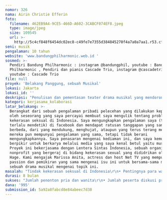 ```yaml
---
nomor: 326
nama: Airin Christie Efferin
foto:
  filename: 462EB9A4-9CE5-466D-A602-3CABCF074EF8.jpeg
  type: image/jpeg
  size: 109545
  url: >-
    http://5c4cf848f6454dc02ec8-c49fe7e7355d384845270f4a7a0a7aa1.r53.cf2.rackcdn.com/80120305-6eb7-45ba-85e8-7e7e4f3d385a/462EB9A4-9CE5-466D-A602-3CABCF074EF8.jpeg
seni: musik
pengalaman: 10 tahun
website: 'www.bandungphilharmonic.web.id '
sosmed: >-
  Pendiri Bandung Philharmonic : instagram @bandungphil, youtube : Bandung
  Philharmonic , Pendiri dan pianis Cascade Trio, instagram @cascadetrio ,
  youtube : Cascade Trio
file: null
proyek: 'Belakang Panggung, sebuah Musikal'
lokasi: Jakarta
lokasi_id: ''
deskripsi: "Penulisan dan pementasan teater drama musikal yang mendorong para wanita Indonesia untuk menentang tindakan kekerasan seksual secara nyata, dan para pria Indonesia untuk mendukung para wanita yang berani melakukannya.\r\n\r\nPementasan ini diprakarsai oleh tim yang terdiri dari para wanita dan diproduksi sebagai kolaborasi antara para dramawan, para musisi, para penari dan organisasi nonprofit yang menyuarakan penghentian tindakan pelecehan dan kekerasan seksual di Indonesia.\r\n\r\nJudul pementasan \"Belakang Pangung\" sengaja dipilih karena pementasan ini menjelajahi bagaimana tindakan kekerasan seksual sering terjadi \"di belakang layar\", dan banyak wanita mengalami penderitaan ini dalam diam, tidak berani membicarakannya di muka umum. Tujuan pementasan ini untuk mendorong para wanita untuk berani bicara agar para pelaku dapat terungkap dan dihukum sesuai dengan tindakannya.\r\n\r\nCerita pementasan ini berfokus pada sebuah tim yang sedang melakukan persiapan sebuah produksi pementasan tradisional Indonesia (Ramayana), yang mana seorang aktris mengalami tindakan kekerasan dan pelecehan seksual di belakang layar. Dia menghadapi dilema antara menderita dalam diam dan tetap menjalani proses pementasan, atau angkat bicara dengan risiko menerima segala konsekuensinya."
kategori: kerjasama_kolaborasi
latar_belakang: >-
  Berangkat dari sebuah pengalaman pribadi pelecehan yang dilakukan kepada saya,
  oleh seseorang yang saya percayai membuat saya mengulik tentang problema
  kekerasan seksual di Indonesia. Saya mengungkapkan pengalaman saya (tidak
  terlalu mendetik) di facebook dan mendapat ratusan tanggapan yang sangat
  berbeda, dari yang mendukung, menghujat, ataupun yang terus terang mengatakan
  mereka pun mempunyai pengalaman yang sama, tetapi tidak berani
  mengungkapkannya. Saya penasaran mengenai kediaman ini, dan saya kemudian
  berpikir untuk berkarya melalui media yang saya kenal betul yaitu musik.
  Proyek ini bekerjasama dengan Lentera Sintas Indonesia, sebuah organisasi
  nonprofit yang bergeraj di bidang kekerasan sexual yang dididrikan oleh Sophi
  Hage. Kami mengajak Marissa Anita, actress dan host Net TV yang mempunyai
  passion dan pemikiran yang sama mengenai isu ini untuk bersama-sama membuat
  sebuah drama musikal mengenai topik ini.
masalah: "Tindak kekerasan seksual di Indonesia\r\n• Pentingnya para wanita untuk bicara dan mempertahankan diri menghadapi tindak kekerasan seksual\r\n• Pentingnya para pria untuk mendukung para wanita yang membela diri menentang tindak kekerasan seksual\r\n• Peran dan stereotipe gender di Indonesia dan hubungan kekuasaan antara pria dan wanita di Indonesia."
durasi: 8 bulan
sukses: "Jumlah penonton pria dan wanita\r\n• Jumlah peserta diskusi pria dan wanita\r\n• Jumlah cakupan pementasan dan pesan yang di sampaikan dalam media nasional\r\n• Jumlah cakupan acara diskusi dan pesan yang disampaikan dalam media nasional\r\n• Jika versi film dibuat, dan jumlah penontonnya"
dana: '995'
submission_id: 5a92a8fabcd8e84abeec7d38
---
```

